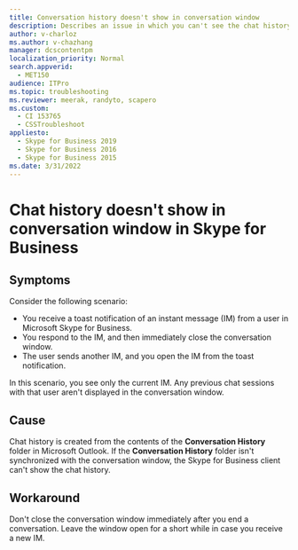 ```yaml
---
title: Conversation history doesn't show in conversation window
description: Describes an issue in which you can't see the chat history in Skype for Business. Provide a workaround.
author: v-charloz
ms.author: v-chazhang
manager: dcscontentpm
localization_priority: Normal
search.appverid: 
  - MET150
audience: ITPro
ms.topic: troubleshooting
ms.reviewer: meerak, randyto, scapero
ms.custom: 
  - CI 153765
  - CSSTroubleshoot
appliesto: 
  - Skype for Business 2019
  - Skype for Business 2016
  - Skype for Business 2015
ms.date: 3/31/2022
---
```


# Chat history doesn't show in conversation window in Skype for Business 

## Symptoms

Consider the following scenario:

- You receive a toast notification of an instant message (IM) from a user in Microsoft Skype for Business.
- You respond to the IM, and then immediately close the conversation window.
- The user sends another IM, and you open the IM from the toast notification.

In this scenario, you see only the current IM. Any previous chat sessions with that user aren't displayed in the conversation window.

## Cause

Chat history is created from the contents of the **Conversation History** folder in Microsoft Outlook. If the **Conversation History** folder isn't synchronized with the conversation window, the Skype for Business client can't show the chat history.

## Workaround

Don't close the conversation window immediately after you end a conversation. Leave the window open for a short while in case you receive a new IM.
